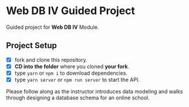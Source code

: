 # Web DB IV Guided Project

Guided project for **Web DB IV** Module.

## Project Setup

- [x] fork and clone this repository.
- [x] **CD into the folder** where you cloned **your fork**.
- [x] type `yarn` or `npm i` to download dependencies.
- [x] type `yarn server` or `npm run server` to start the API.

Please follow along as the instructor introduces data modeling and walks through designing a database schema for an online school.
